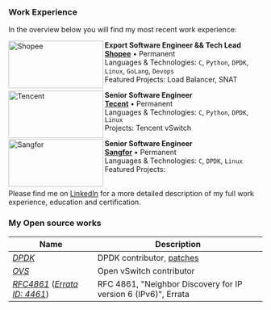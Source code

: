 ### Work Experience
In the overview below you will find my most recent work experience:

[<img align="left" height="94px" width="188px" alt="Shopee" src="https://www.sea.com/img/logobrand-shopee.821716a9.png"/>](https://www.sea.com/products/shopee/)

**Export Software Engineer && Tech Lead** \
[**Shopee**](https://www.sea.com/products/shopee/) • Permanent \
Languages & Technologies: `C`, `Python`, `DPDK`, `Linux`, `GoLang`, `Devops` \
Featured Projects: Load Balancer, SNAT
<br/>

[<img align="left" height="94px" width="188px" alt="Tencent" src="https://www.tencent.com/img/index/tencent_logo.png"/>](https://www.tencent.com/)

**Senior Software Engineer** \
[**Tecent**](https://www.tencent.com/) • Permanent \
Languages & Technologies: `C`, `Python`, `DPDK`, `Linux` \
Projects: Tencent vSwitch
<br/>

[<img align="left" height="94px" width="188px" alt="Sangfor" src="https://sangfor.co.kr/wp-content/uploads/2021/03/cropped-cropped-cropped-sangfor-logo-rev23png.png"/>](https://www.sangfor.com/)

**Senior Software Engineer** \
[**Sangfor**](https://www.sangfor.com/) • Permanent \
Languages & Technologies: `C`, `DPDK`, `Linux` \
Featured Projects:
<br/>
<br/>

Please find me on [LinkedIn](https://www.linkedin.com/in/yangchaozhou/) for a more detailed description of my full work experience, education and certification.

### My Open source works

| Name | Description |
| -|- |
| _[DPDK](https://git.dpdk.org/dpdk/log/?qt=author&q=Yangchao)_ | DPDK contributor, [patches](https://git.dpdk.org/dpdk/log/?qt=author&q=Yangchao) |
| _[OVS](https://github.com/openvswitch/ovs)_ | Open vSwitch contributor |
| _[RFC4861](https://www.rfc-editor.org/rfc/rfc4861)_ (_[Errata ID: 4461](https://www.rfc-editor.org/errata/eid4461)_) | RFC 4861, "Neighbor Discovery for IP version 6 (IPv6)", Errata |
